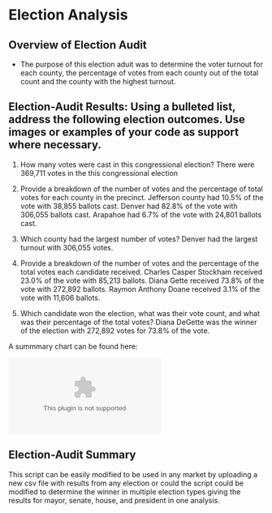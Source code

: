 # Election Analysis

## Overview of Election Audit
- The purpose of this election aduit was to determine the voter turnout for each county, the percentage of votes from each county out of the total count and the county with the highest turnout.

## Election-Audit Results: Using a bulleted list, address the following election outcomes. Use images or examples of your code as support where necessary.

1. How many votes were cast in this congressional election?
  There were 369,711 votes in the this congressional election
  
2. Provide a breakdown of the number of votes and the percentage of total votes for each county in the precinct.
Jefferson county had 10.5% of the vote with 38,855 ballots cast. Denver had 82.8%  of the vote with 306,055 ballots cast. Arapahoe had 6.7% of the vote with 24,801 ballots cast.

3. Which county had the largest number of votes?
Denver had the largest turnout with 306,055 votes.

4. Provide a breakdown of the number of votes and the percentage of the total votes each candidate received.
Charles Casper Stockham received 23.0% of the vote with 85,213 ballots. Diana Gette received 73.8% of the vote with 272,892 ballots. Raymon Anthony Doane received 3.1% of the vote with 11,606 ballots. 

5. Which candidate won the election, what was their vote count, and what was their percentage of the total votes?
Diana DeGette was the winner of the election with 272,892 votes for 73.8% of the vote.

A summmary chart can be found here:

![Election_Analysis](Resources.zip)

## Election-Audit Summary
This script can be easily modified to be used in any market by uploading a new csv file with results from any election or could the script could be modified to determine the winner in multiple election types giving the results for mayor, senate, house, and president in one analysis.  
